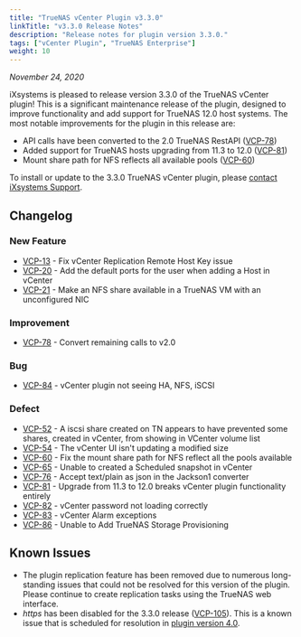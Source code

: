 ```yaml
---
title: "TrueNAS vCenter Plugin v3.3.0"
linkTitle: "v3.3.0 Release Notes"
description: "Release notes for plugin version 3.3.0."
tags: ["vCenter Plugin", "TrueNAS Enterprise"]
weight: 10
---
```


*November 24, 2020*

iXsystems is pleased to release version 3.3.0 of the TrueNAS vCenter plugin!
This is a significant maintenance release of the plugin, designed to improve functionality and add support for TrueNAS 12.0 host systems.
The most notable improvements for the plugin in this release are:

<ul>
	<li>API calls have been converted to the 2.0 TrueNAS RestAPI (<a href="https://jira.ixsystems.com/browse/VCP-78" target="_blank">VCP-78</a>)</li>
	<li>Added support for TrueNAS hosts upgrading from 11.3 to 12.0 (<a href="https://jira.ixsystems.com/browse/VCP-81" target="_blank">VCP-81</a>)</li>
	<li>Mount share path for NFS reflects all available pools (<a href="https://jira.ixsystems.com/browse/VCP-60" target="_blank">VCP-60</a>)</li>
</ul>

To install or update to the 3.3.0 TrueNAS vCenter plugin, please [contact iXsystems Support](/hub/initial-setup/support/#contacting-ixsystems-support).

## Changelog

### New Feature

* [VCP-13](https://jira.ixsystems.com/browse/VCP-13) - Fix vCenter Replication Remote Host Key issue
* [VCP-20](https://jira.ixsystems.com/browse/VCP-20) - Add the default ports for the user when adding a Host in vCenter
* [VCP-21](https://jira.ixsystems.com/browse/VCP-21) - Make an NFS share available in a TrueNAS VM with an unconfigured NIC

### Improvement

* [VCP-78](https://jira.ixsystems.com/browse/VCP-78) - Convert remaining calls to v2.0

### Bug

* [VCP-84](https://jira.ixsystems.com/browse/VCP-84) - vCenter plugin not seeing HA, NFS, iSCSI

### Defect

* [VCP-52](https://jira.ixsystems.com/browse/VCP-52) - A iscsi share created on TN appears to have prevented some shares, created in vCenter, from showing in VCenter volume list
* [VCP-54](https://jira.ixsystems.com/browse/VCP-54) - The vCenter UI isn't updating a modified size
* [VCP-60](https://jira.ixsystems.com/browse/VCP-60) - Fix the mount share path for NFS reflect all the pools available
* [VCP-65](https://jira.ixsystems.com/browse/VCP-65) - Unable to created a Scheduled snapshot in vCenter
* [VCP-76](https://jira.ixsystems.com/browse/VCP-76) - Accept text/plain as json in the Jackson1 converter
* [VCP-81](https://jira.ixsystems.com/browse/VCP-81) - Upgrade from 11.3 to 12.0 breaks vCenter plugin functionality entirely
* [VCP-82](https://jira.ixsystems.com/browse/VCP-82) - vCenter password not loading correctly
* [VCP-83](https://jira.ixsystems.com/browse/VCP-83) - vCenter Alarm exceptions
* [VCP-86](https://jira.ixsystems.com/browse/VCP-86) - Unable to Add TrueNAS Storage Provisioning

## Known Issues

* The plugin replication feature has been removed due to numerous long-standing issues that could not be resolved for this version of the plugin. Please continue to create replication tasks using the TrueNAS web interface.
* *https* has been disabled for the 3.3.0 release ([VCP-105](https://jira.ixsystems.com/browse/VCP-105)). This is a known issue that is scheduled for resolution in [plugin version 4.0](https://jira.ixsystems.com/projects/VCP/versions/12108).
